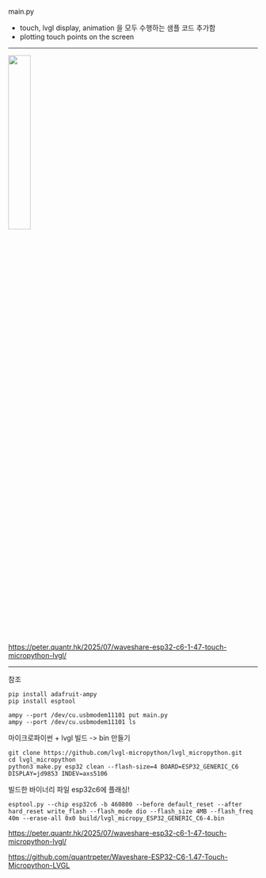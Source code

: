 main.py

- touch, lvgl display, animation 을 모두 수행하는 샘플 코드 추가함
- plotting touch points on the screen


---
<img src="https://github.com/user-attachments/assets/9c94f96e-9021-4736-a534-0ab66389a119" width="30%"> 

https://peter.quantr.hk/2025/07/waveshare-esp32-c6-1-47-touch-micropython-lvgl/

---

참조

```
pip install adafruit-ampy
pip install esptool 

ampy --port /dev/cu.usbmodem11101 put main.py
ampy --port /dev/cu.usbmodem11101 ls
```

마이크로파이썬 + lvgl 빌드 -> bin 만들기

```
git clone https://github.com/lvgl-micropython/lvgl_micropython.git
cd lvgl_micropython
python3 make.py esp32 clean --flash-size=4 BOARD=ESP32_GENERIC_C6 DISPLAY=jd9853 INDEV=axs5106
```

빌드한 바이너리 파일 esp32c6에 플래싱!

```
esptool.py --chip esp32c6 -b 460800 --before default_reset --after hard_reset write_flash --flash_mode dio --flash_size 4MB --flash_freq 40m --erase-all 0x0 build/lvgl_micropy_ESP32_GENERIC_C6-4.bin
```




https://peter.quantr.hk/2025/07/waveshare-esp32-c6-1-47-touch-micropython-lvgl/

https://github.com/quantrpeter/Waveshare-ESP32-C6-1.47-Touch-Micropython-LVGL

